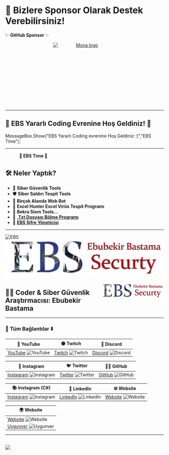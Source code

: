 # 🚀 **Bizlere Sponsor Olarak Destek Verebilirsiniz!**

✨ **GitHub Sponsor** ✨  
<p align="center">
  <a target="_blank" href="https://github.com/sponsors/ebubekirbastama">
    <img src="https://github.githubassets.com/images/modules/site/sponsors/logo-mona.svg" height="200" width="200" alt="Mona logo" style="max-width: 100%; display: block;">
  </a>
</p>

---

## 🎉 **EBS Yararlı Coding Evrenine Hoş Geldiniz!** 🎉  
MessageBox.Show("EBS Yararlı Coding evrenine Hoş Geldiniz :)","EBS Time");

<hr>
<marquee direction=right><b>🚨 EBS Time 🚨</b></marquee>

## 🛠️ **Neler Yaptık?** 
- 🧰 **Siber Güvenlik Tools**
- 🛡️ **Siber Saldırı Tespit Tools**
- 🤖 **Birçok Alanda Web Bot**
- 🦠 **Excel Hunter Excel Virüs Tespit Programı**
- 🔐 **Bekra Siem Tools...**
- 📄 [**.Txt Dosyası Bölme Programı**](https://github.com/ebubekirbastama/TexttxtDosyasi-Bolme-Programi)
- 🔑 [**EBS Şifre Yöneticisi**](https://github.com/ebubekirbastama/EBSSifreYoneticisi)

---

![EBS](https://user-images.githubusercontent.com/12575603/137198748-316f90dc-27e2-48c8-899e-46a5da82b136.png)
![LinkedIn](https://raw.githubusercontent.com/ebubekirbastama/ebubekirbastama/main/linkedin.png)

<img align="right" alt="avatar" width="200" src="https://raw.githubusercontent.com/ebubekirbastama/ebubekirbastama/main/linkedin.png"> 

## 👨‍💻 **Coder & Siber Güvenlik Araştırmacısı: Ebubekir Bastama**

---

### 🚀 **Tüm Bağlantılar** ⬇️
| 🔴 **YouTube** | 🟣 **Twitch** | 🔵 **Discord** |
|----------------|--------------|----------------|
| [YouTube](https://www.youtube.com/@ebubekiryazilim) ![YouTube](https://img.shields.io/badge/YouTube-FF0000?style=for-the-badge&logo=youtube&logoColor=white) | [Twitch](https://twitch.tv/ebubekirbastama) ![Twitch](https://img.shields.io/badge/Twitch-9146FF?style=for-the-badge&logo=twitch&logoColor=white) | [Discord](https://discord.gg/yNSSzeYA) ![Discord](https://img.shields.io/badge/Discord-7289DA?style=for-the-badge&logo=discord&logoColor=white) |

| 📸 **Instagram** | 🐦 **Twitter** | 🐱‍💻 **GitHub** |
|------------------|----------------|----------------|
| [Instagram](https://instagram.com/ebubekirbastama) ![Instagram](https://img.shields.io/badge/Instagram-E4405F?style=for-the-badge&logo=instagram&logoColor=white) | [Twitter](https://twitter.com/ebubekirstt) ![Twitter](https://img.shields.io/badge/Twitter-1DA1F2?style=for-the-badge&logo=twitter&logoColor=white) | [GitHub](https://github.com/ebubekirbastama) ![GitHub](https://img.shields.io/badge/GitHub-100000?style=for-the-badge&logo=github&logoColor=white) |

| 📚 **Instagram (C#)** | 💼 **LinkedIn** | 🌐 **Website** |
|----------------------|-----------------|----------------|
| [Instagram](https://instagram.com/csharpegitimi) ![Instagram](https://img.shields.io/badge/Instagram-E4405F?style=for-the-badge&logo=instagram&logoColor=white) | [LinkedIn](https://www.linkedin.com/in/ebubekirbastama/) ![LinkedIn](https://img.shields.io/badge/LinkedIn-0077B5?style=for-the-badge&logo=linkedin&logoColor=white) | [Website](https://www.ebubekirbastama.com.tr) ![Website](https://img.shields.io/website?down_color=red&down_message=Web%20Site%20%C4%B0%C3%A7in%20T%C4%B1klay%C4%B1n%C4%B1z&style=for-the-badge&up_color=orang&up_message=ebubekirbastama&url=https%3A%2F%2Fwww.ebubekirbastama.com) |

| 🌍 **Website** | 
|----------------|
| [Website](https://www.ebubekirbastama.com.tr) ![Website](https://img.shields.io/website?down_color=red&down_message=Web%20Site%20%C4%B0%C3%A7in%20T%C4%B1klay%C4%B1n%C4%B1z&style=for-the-badge&up_color=orang&up_message=ebubekirbastama.com.tr&url=https%3A%2F%2Fwww.ebubekirbastama.com) | 
| [Uygunver](https://www.pinti.uygunver.com) ![Uygunver](https://img.shields.io/website?down_color=red&down_message=Web%20Site%20%C4%B0%C3%A7in%20T%C4%B1klay%C4%B1n%C4%B1z&style=for-the-badge&up_color=red&up_message=Uygunver&url=https%3A%2F%2Fwww.ebubekirbastama.com) |

---

<br/>
<img align="left" src="https://github-readme-stats.vercel.app/api?username=ebubekirbastama&theme=blue-green">
